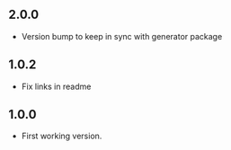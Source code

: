 ## 2.0.0

- Version bump to keep in sync with generator package

## 1.0.2

- Fix links in readme

## 1.0.0

- First working version.
